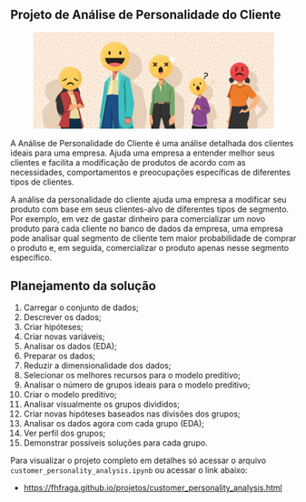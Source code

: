 ## Projeto de Análise de Personalidade do Cliente


<figure>
  <img src="./imagens/Blog_Banner.jpg " alt="Figura 1" />
</figure>

A Análise de Personalidade do Cliente é uma análise detalhada dos clientes ideais para uma empresa. Ajuda uma empresa a entender melhor seus clientes e facilita a modificação de produtos de acordo com as necessidades, comportamentos e preocupações específicas de diferentes tipos de clientes.

A análise da personalidade do cliente ajuda uma empresa a modificar seu produto com base em seus clientes-alvo de diferentes tipos de segmento. Por exemplo, em vez de gastar dinheiro para comercializar um novo produto para cada cliente no banco de dados da empresa, uma empresa pode analisar qual segmento de cliente tem maior probabilidade de comprar o produto e, em seguida, comercializar o produto apenas nesse segmento específico.

## Planejamento da solução
1. Carregar o conjunto de dados;
2. Descrever os dados;
3. Criar hipóteses;
4. Criar novas variáveis;
5. Analisar os dados (EDA);
6. Preparar os dados;
7. Reduzir a dimensionalidade dos dados;
8. Selecionar os melhores recursos para o modelo preditivo;
9. Analisar o número de grupos ideais para o modelo preditivo;
10. Criar o modelo preditivo;
11. Analisar visualmente os grupos divididos;
12. Criar novas hipóteses baseados nas divisões dos grupos;
13. Analisar os dados agora com cada grupo (EDA);
14. Ver perfil dos grupos;
15. Demonstrar possíveis soluções para cada grupo.

Para visualizar o projeto completo em detalhes só acessar o arquivo `customer_personality_analysis.ipynb` ou acessar o link abaixo:

* https://fhfraga.github.io/projetos/customer_personality_analysis.html